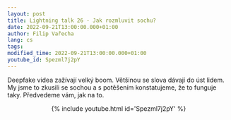 ```yaml
---
layout: post
title: Lightning talk 26 - Jak rozmluvit sochu?
date: 2022-09-21T13:00:00.000+01:00
author: Filip Vařecha
lang: cs
tags:
modified_time: 2022-09-21T13:00:00.000+01:00
youtube_id: Spezml7j2pY
---
```

Deepfake videa zažívají velký boom. Většinou se slova dávají do úst lidem. My jsme to zkusili se sochou a s potěšením konstatujeme, že to funguje taky. Předvedeme vám, jak na to.

<center>
{% include youtube.html id='Spezml7j2pY' %}
</center>



